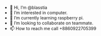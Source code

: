 - 👋 Hi, I’m @blasstia
- 👀 I’m interested in computer.
- 🌱 I’m currently learning raspberry pi.
- 💞️ I’m looking to collaborate on teammate.
- 📫 How to reach me call +8860922705399

<!---
blasstia/blasstia is a ✨ special ✨ repository because its `README.md` (this file) appears on your GitHub profile.
You can click the Preview link to take a look at your changes.
--->
